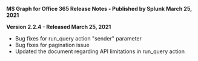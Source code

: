 **MS Graph for Office 365 Release Notes - Published by Splunk March 25, 2021**


**Version 2.2.4 - Released March 25, 2021**

* Bug fixes for run\_query action "sender" parameter
* Bug fixes for pagination issue
* Updated the document regarding API limitations in run\_query action
